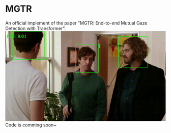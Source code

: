 # MGTR
An official implement of the paper "MGTR: End-to-end Mutual Gaze Detection with Transformer".
![Alt Text](https://github.com/Gmbition/MGTR/blob/main/viz.gif) 
Code is comming soon~

